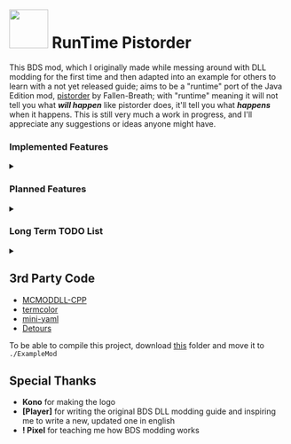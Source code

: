 # <img src="https://cdn.discordapp.com/attachments/853624220306898974/973669248666828860/RTPLogo.png" width="70" height="70"/> RunTime Pistorder

This BDS mod, which I originally made while messing around with DLL modding for the first time and then adapted into an example for others to learn with a not yet released guide; aims to be a "runtime" port of the Java Edition mod, [pistorder](https://github.com/Fallen-Breath/pistorder) by Fallen-Breath; with "runtime" meaning it will not tell you what ***will happen*** like pistorder does, it'll tell you what ***happens*** when it happens. 
This is still very much a work in progress, and I'll appreciate any suggestions or ideas anyone might have. 

### Implemented Features

<details>
<summary></summary>
<br>
As of the time of writing this, the mod will log:
   <ul>
      <li>Piston updates</li>
      <li>Piston extension</li>
      <li>Piston retraction</li>
      <li>Pistons being moved</li>
  </ul> 
  As well as their types and coordinates
</details>

### Planned Features

<details>
<summary></summary>
<br>
   <ul>
      <li>Logging when and why a piston was unable to extend</li>
      <li>Logging in which tick something happens to a piston</li>
  </ul> 
</details>

### Long Term TODO List

<details>
<summary></summary>
<br>
   <ul>
      <li>Setting to ignore pistons at the specified coordinates</li>
      <li>Piston "naming" to recognize them easily</li>
  </ul> 
</details>

## 3rd Party Code

- [MCMODDLL-CPP](https://github.com/zhkj-liuxiaohua/MCMODDLL-CPP)
- [termcolor](https://github.com/ikalnytskyi/termcolor)
- [mini-yaml](https://github.com/jimmiebergmann/mini-yaml)
- [Detours](https://github.com/microsoft/Detours)

To be able to compile this project, download [this](https://github.com/jimmiebergmann/mini-yaml/tree/master/yaml) folder and move it to `./ExampleMod`

## Special Thanks

- **Kono** for making the logo
- **[Player]** for writing the original BDS DLL modding guide and inspiring me to write a new, updated one in english
- **! Pixel** for teaching me how BDS modding works
